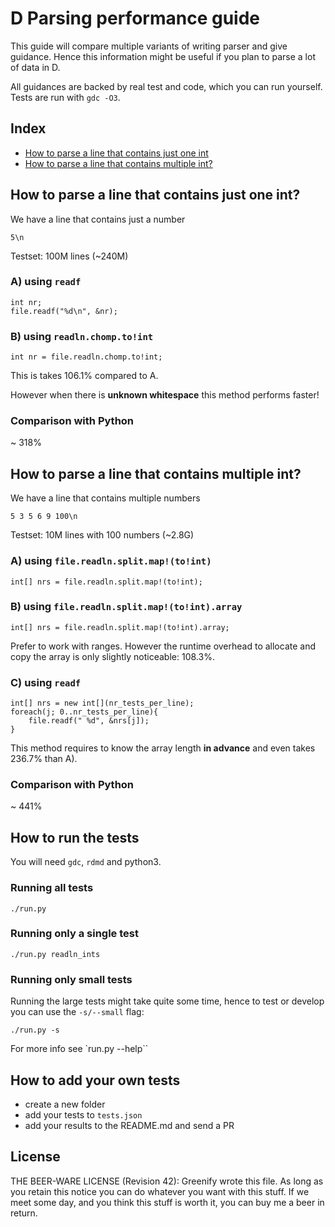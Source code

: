 D Parsing performance guide
===========================

This guide will compare multiple variants of writing parser and give guidance.
Hence this information might be useful if you plan to parse a lot of data in D.

All guidances are backed by real test and code, which you can run yourself.
Tests are run with `gdc -O3`.

Index
------

- [How to parse a line that contains just one int](#readln-int)
- [How to parse a line that contains multiple int?](#readln-ints)

How to parse a line that contains just one int?
----------------------------------------------
<a name="readln-int"></a>

We have a line that contains just a number

```
5\n
```

Testset: 100M lines (~240M)

### A) using `readf`

```
int nr;
file.readf("%d\n", &nr);
```

### B) using `readln.chomp.to!int`

```
int nr = file.readln.chomp.to!int;
```
This is takes 106.1% compared to A.

However when there is __unknown whitespace__ this method performs faster!

### Comparison with Python

~ 318%

How to parse a line that contains multiple int?
----------------------------------------------
<a name="readln-ints"></a>

We have a line that contains multiple numbers

```
5 3 5 6 9 100\n
```

Testset: 10M lines with 100 numbers (~2.8G)

### A) using `file.readln.split.map!(to!int)`

```
int[] nrs = file.readln.split.map!(to!int);
```

### B) using `file.readln.split.map!(to!int).array`

```
int[] nrs = file.readln.split.map!(to!int).array;
```

Prefer to work with ranges. However the runtime overhead to allocate and copy
the array is only slightly noticeable: 108.3%.

### C) using `readf`

```
int[] nrs = new int[](nr_tests_per_line);
foreach(j; 0..nr_tests_per_line){
    file.readf(" %d", &nrs[j]);
}
```

This method requires to know the array length __in advance__ and even takes 236.7% than A).

### Comparison with Python

~ 441%


How to run the tests
--------------------


You will need `gdc`, `rdmd` and python3.

### Running all tests

```
./run.py
```

### Running only a single test

```
./run.py readln_ints 
```
### Running only small tests

Running the large tests might take quite some time, hence to test or develop you
can use the `-s/--small` flag:

```
./run.py -s
```

For more info see `run.py --help``

How to add your own tests
---------------------

- create a new folder
- add your tests to `tests.json`
- add your results to the README.md and send a PR

License
-------

THE BEER-WARE LICENSE (Revision 42):
Greenify wrote this file.  As long as you retain this notice you
can do whatever you want with this stuff. If we meet some day, and you think
this stuff is worth it, you can buy me a beer in return.
